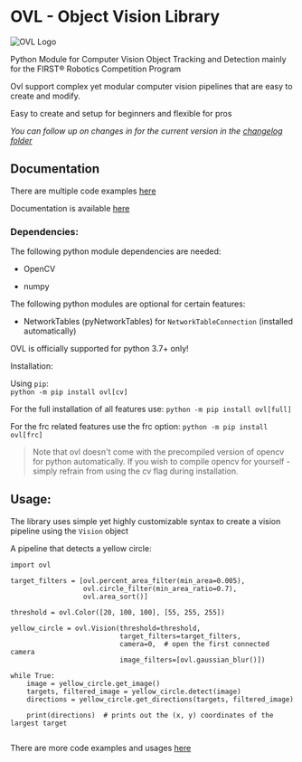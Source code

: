 # OVL - Object Vision Library

![OVL Logo](https://user-images.githubusercontent.com/45563197/76566629-d4301300-64b5-11ea-9868-40ecde73dcaa.png)

Python Module for Computer Vision Object Tracking and Detection mainly for the FIRST® Robotics Competition Program

Ovl support complex yet modular computer vision pipelines that are easy to create and modify.

Easy to create and setup for beginners and flexible for pros

*You can follow up on changes in for the current version in
the [changelog folder](https://github.com/1937Elysium/Ovl-Python/tree/master/changelogs)*

## Documentation

There are multiple code examples [here](https://github.com/1937Elysium/Ovl-Python/tree/master/code%20examples)

Documentation is available [here](https://ovl.readthedocs.io/)

### Dependencies:

The following python module dependencies are needed:

- OpenCV

- numpy

The following python modules are optional for certain features:

- NetworkTables (pyNetworkTables) for `NetworkTableConnection` (installed automatically)

OVL is officially supported for python 3.7+ only!

Installation:

Using `pip`:
<br>
`python -m pip install ovl[cv]`

For the full installation of all features use:
`python -m pip install ovl[full]`

For the frc related features use the frc option:
`python -m pip install ovl[frc]`

> Note that ovl doesn't come with the precompiled version of
> opencv for python automatically. If you wish to compile opencv for yourself -
> simply refrain from using the cv flag during installation.

## Usage:

The library uses simple yet highly customizable syntax to create a vision pipeline using the `Vision` object

A pipeline that detects a yellow circle:

```
import ovl

target_filters = [ovl.percent_area_filter(min_area=0.005),
                  ovl.circle_filter(min_area_ratio=0.7),
                  ovl.area_sort()]

threshold = ovl.Color([20, 100, 100], [55, 255, 255])

yellow_circle = ovl.Vision(threshold=threshold,
                           target_filters=target_filters,
                           camera=0,  # open the first connected camera
                           image_filters=[ovl.gaussian_blur()])

while True:
    image = yellow_circle.get_image()
    targets, filtered_image = yellow_circle.detect(image)
    directions = yellow_circle.get_directions(targets, filtered_image)

    print(directions)  # prints out the (x, y) coordinates of the largest target


```

There are more code examples and usages [here](https://github.com/1937Elysium/Ovl-Python/tree/master/code%20examples)
